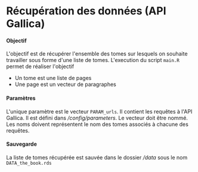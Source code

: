 Récupération des données (API Gallica)
================

#### Objectif

L'objectif est de récupérer l'ensemble des tomes sur lesquels on souhaite travailler sous forme d'une liste de tomes. L'execution du script `main.R` permet de réaliser l'objectif

-   Un tome est une liste de pages
-   Une page est un vecteur de paragraphes

#### Paramètres

L'unique paramètre est le vecteur `PARAM_urls`. Il contient les requêtes à l'API Gallica. Il est défini dans */config/parameters*. Le vecteur doit être nommé. Les noms doivent représentent le nom des tomes associés à chacune des requêtes.

#### Sauvegarde

La liste de tomes récupérée est sauvée dans le dossier */data* sous le nom `DATA_the_book.rds`
